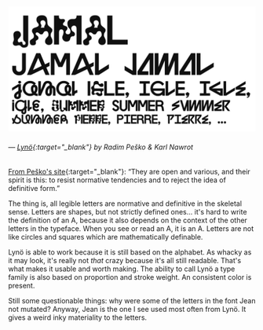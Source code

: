 <a name="radimpesko01"></a>

![](images/12/lyno.jpeg)
###### — [Lynö](https://radimpesko.com/fonts/lyno){:target="_blank"} by Radim Pe&scaron;ko & Karl Nawrot

[From Pe&scaron;ko's site](https://radimpesko.com/fonts/lyno){:target="_blank"}: “They are open and various, and their spirit is this: to resist normative tendencies and to reject the idea of definitive form.”

The thing is, all legible letters are normative and definitive in the skeletal sense. Letters are shapes, but not strictly defined ones... it's hard to write the definition of an A, because it also depends on the context of the other letters in the typeface. When you see or read an A, it is an A. Letters are not like circles and squares which are mathematically definable.

Lynö is able to work because it is still based on the alphabet. As whacky as it may look, it's really not *that* crazy because it's all still readable. That's what makes it usable and worth making. The ability to call Lynö a type family is also based on proportion and stroke weight. An consistent color is present.

Still some questionable things: why were some of the letters in the font Jean not mutated? Anyway, Jean is the one I see used most often from Lynö. It gives a weird inky materiality to the letters.
